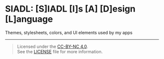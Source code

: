 # SIADL: \[S]IADL \[I]s \[A] \[D]esign \[L]anguage
Themes, stylesheets, colors, and UI elements used by my apps  

---
> Licensed under the [CC-BY-NC 4.0](https://creativecommons.org/licenses/by-nc/4.0/legalcode).  
> See the [LICENSE](LICENSE) file for more information.

